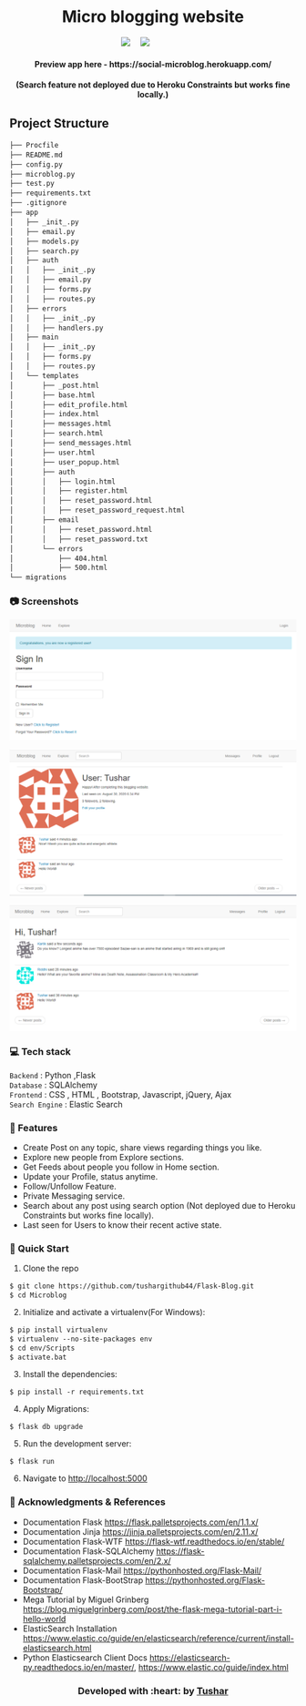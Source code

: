 <h1 align = 'center'> Micro blogging website</h1>

&emsp;&emsp;&emsp;&emsp;&emsp;&emsp;&emsp;&emsp;&emsp;&emsp;&emsp;&emsp;&emsp;&emsp;[![](https://img.shields.io/badge/Made_with-Flask-blue?style=for-the-badge&logo=Flask)](https://flask.palletsprojects.com/en/1.1.x/)
&emsp;[![](https://img.shields.io/badge/IDE-Visual_Studio_Code-red?style=for-the-badge&logo=visual-studio-code)](https://code.visualstudio.com/ "Visual Studio Code")


<h4 align = 'center'> Preview app here - https://social-microblog.herokuapp.com/ </h4>
<h4 align = 'center'> (Search feature not deployed due to Heroku Constraints but works fine locally.) </h4>


Project Structure
--------

  ```sh
  ├── Procfile   
  ├── README.md
  ├── config.py
  ├── microblog.py
  ├── test.py
  ├── requirements.txt
  ├── .gitignore
  ├── app
  │   ├── _init_.py
  │   ├── email.py
  │   ├── models.py
  │   ├── search.py
  │   ├── auth
  │   │   ├── _init_.py
  │   │   ├── email.py
  │   │   ├── forms.py
  │   │   ├── routes.py
  │   ├── errors
  │   │   ├── _init_.py
  │   │   ├── handlers.py
  │   ├── main
  │   │   ├── _init_.py
  │   │   ├── forms.py
  │   │   ├── routes.py
  │   └── templates
  │       ├── _post.html
  │       ├── base.html
  │       ├── edit_profile.html
  │       ├── index.html
  │       ├── messages.html
  │       ├── search.html
  │       ├── send_messages.html
  │       ├── user.html
  │       ├── user_popup.html
  │       ├── auth
  │       │   ├── login.html
  │       │   ├── register.html
  │       │   ├── reset_password.html
  │       │   ├── reset_password_request.html
  │       ├── email
  │       │   ├── reset_password.html
  │       │   ├── reset_password.txt
  │       └── errors
  │           ├── 404.html
  │           ├── 500.html
  └── migrations
  ```

### 📷 Screenshots

![LoginPage](https://github.com/tushargithub44/Flask-Blog/blob/master/Screenshots/Successfuly_Registered.PNG)

![ProfilePage](https://github.com/tushargithub44/Flask-Blog/blob/master/Screenshots/profilepage.PNG)

![ExplorePage](https://github.com/tushargithub44/Flask-Blog/blob/master/Screenshots/explore_section.PNG)



### 💻 Tech stack
`Backend` : Python ,Flask <br>
`Database` : SQLAlchemy <br>
`Frontend` : CSS , HTML , Bootstrap, Javascript, jQuery, Ajax  <br>
`Search Engine` : Elastic Search <br>


### 🚀 Features
- Create Post on any topic, share views regarding things you like.
- Explore new people from Explore sections.
- Get Feeds about people you follow in Home section.
- Update your Profile, status anytime.
- Follow/Unfollow Feature.
- Private Messaging service.
- Search about any post using search option (Not deployed due to Heroku Constraints but works fine locally).
- Last seen for Users to know their recent active state.

### 💨 Quick Start

1. Clone the repo
  ```
  $ git clone https://github.com/tushargithub44/Flask-Blog.git
  $ cd Microblog
  ```

2. Initialize and activate a virtualenv(For Windows):
  ```
  $ pip install virtualenv
  $ virtualenv --no-site-packages env
  $ cd env/Scripts
  $ activate.bat
  ```

3. Install the dependencies:
  ```
  $ pip install -r requirements.txt
  ```
  
4. Apply Migrations:
  ```
  $ flask db upgrade
  ```

5. Run the development server:
  ```
  $ flask run
  ```

6. Navigate to [http://localhost:5000](http://localhost:5000)

### :page_with_curl: Acknowledgments & References

* Documentation Flask https://flask.palletsprojects.com/en/1.1.x/
* Documentation Jinja https://jinja.palletsprojects.com/en/2.11.x/
* Documentation Flask-WTF https://flask-wtf.readthedocs.io/en/stable/
* Documentation Flask-SQLAlchemy https://flask-sqlalchemy.palletsprojects.com/en/2.x/
* Documentation Flask-Mail https://pythonhosted.org/Flask-Mail/
* Documentation Flask-BootStrap https://pythonhosted.org/Flask-Bootstrap/
* Mega Tutorial by Miguel Grinberg https://blog.miguelgrinberg.com/post/the-flask-mega-tutorial-part-i-hello-world
* ElasticSearch Installation https://www.elastic.co/guide/en/elasticsearch/reference/current/install-elasticsearch.html
* Python Elasticsearch Client Docs https://elasticsearch-py.readthedocs.io/en/master/, https://www.elastic.co/guide/index.html

<h3 align="center"><b>Developed with :heart: by <a href="https://github.com/tushargithub44">Tushar</a></b></h1>

